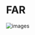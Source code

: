 # FAR
![images](https://user-images.githubusercontent.com/94125599/156738971-aac3bc07-e27b-484c-b709-fc095fde6f4e.png)
